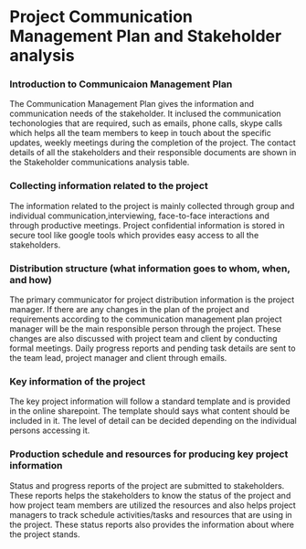 # Project Communication Management Plan and Stakeholder analysis

### Introduction to Communicaion Management Plan 

The Communication Management Plan gives the information and communication needs of the stakeholder. It inclused the communication techonologies that are required, such as emails, phone calls, skype calls which helps all the team members to keep in touch about the specific updates, weekly meetings during the completion of the project. The contact details of all the stakeholders and their responsible documents are shown in the Stakeholder communications analysis table.

### Collecting information related to the project

The information related to the project is mainly collected through group and individual communication,interviewing, face-to-face interactions and through productive meetings. Project confidential information is stored in secure tool like google tools which provides easy access to all the stakeholders.

### Distribution structure (what information goes to whom, when, and how)

The primary communicator for project distribution information is the project manager. If there are any changes in the plan of the project and requirements according to the communication management plan project manager will be the main responsible person through the project. These changes are also discussed with project team and client by conducting formal meetings. Daily progress reports and pending task details are sent to the team lead, project manager and client through emails.

### Key information of the project

The key project information will follow a standard template and is provided in the online sharepoint. The template should says what content should be included in it. The level of detail can be decided depending on the individual persons accessing it.


### Production schedule and resources for producing key project information

Status and progress reports of the project are submitted to stakeholders. These reports helps the stakeholders to know the status of the project and how project team members are utilized the resources and also helps project managers to track schedule activities/tasks and resources that are using in the project. These status reports also provides the information about where the project stands.


